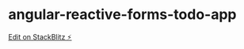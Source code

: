 # angular-reactive-forms-todo-app

[Edit on StackBlitz ⚡️](https://stackblitz.com/edit/angular-reactive-forms-todo-app)